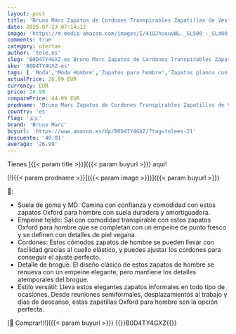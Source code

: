 ```yaml
---
layout: post
title: 'Bruno Marc Zapatos de Cordones Transpirables Zapatillas de Vestir Casual Oxfords para Hombre Verano con Plantilla Acolchada Comoda Size 44.5 Gris SBOX2414M'
date: 2025-07-23 07:14:12
image: 'https://m.media-amazon.com/images/I/41QJhoxuvWL._SL500_._SL400_.jpg'
comments: true
category: ofertas
author: 'tole.es'
slug: 'B0D4TY4GXZ-es Bruno Marc Zapatos de Cordones Transpirables Zapatillas de...'
sku: 'B0D4TY4GXZ-es'
tags: [ 'Moda','Moda Hombre','Zapatos para hombre','Zapatos planos con cordones para hombre','bruno marc','zapatos','🇪🇸', ]
actualPrice: 26.99 EUR
currency: EUR
price: 26.99
comparePrice: 44.99 EUR
prodname: 'Bruno Marc Zapatos de Cordones Transpirables Zapatillas de Vestir Casual Oxfords para Hombre Verano con Plantilla Acolchada Comoda Size 44.5 Gris SBOX2414M'
country: 'es'
flag: '🇪🇸'
brand: 'Bruno Marc'
buyurl: 'https://www.amazon.es/dp/B0D4TY4GXZ/?tag=tolees-21'
descuento: '40.01'
average: '26.99'
---
```


Tienes [{{< param title >}}]({{< param buyurl >}}) aqui!

[![{{< param prodname >}}]({{< param image >}})]({{< param buyurl >}})

🔎:

- Suela de goma y MD: Camina con confianza y comodidad con estos zapatos Oxford para hombre con suela duradera y amortiguadora.
- Empeine tejido: Sal con comodidad transpirable con estos zapatos Oxford para hombre que se completan con un empeine de punto fresco y se definen con detalles de piel vegana.
- Cordones: Estos cómodos zapatos de hombre se pueden llevar con facilidad gracias al cuello elástico, y puedes ajustar los cordones para conseguir el ajuste perfecto.
- Detalle de brogue: El diseño clásico de estos zapatos de hombre se renueva con un empeine elegante, pero mantiene los detalles atemporales del brogue.
- Estilo versátil: Lleva estos elegantes zapatos informales en todo tipo de ocasiones. Desde reuniones semiformales, desplazamientos al trabajo y días de descanso, estas zapatillas Oxford para hombre son la opción perfecta.

[🛒 Comprar!!!]({{< param buyurl >}})
{{<world>}}B0D4TY4GXZ{{</world>}}
